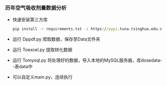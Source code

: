 ### 历年空气吸收剂量数据分析

- 快速安装第三方库

  ```cmd
  pip install -r requirements.txt -i https://pypi.tuna.tsinghua.edu.cn/simple
  ```

- 运行 Dppdf.py 爬取数据，保存至Data文件夹
- 运行 Toexcel.py 提取转化数据
- 运行 Tomysql.py 将处理好的数据，导入本地的MySQL服务器，库dosedata--表data中
- 可以自定义main.py，连续执行

